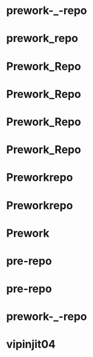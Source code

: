 # prework-_-repo
# prework_repo
# Prework_Repo
# Prework_Repo
# Prework_Repo
# Prework_Repo
# Preworkrepo
# Preworkrepo
# Prework
# pre-repo
# pre-repo
# prework-_-repo
# vipinjit04
